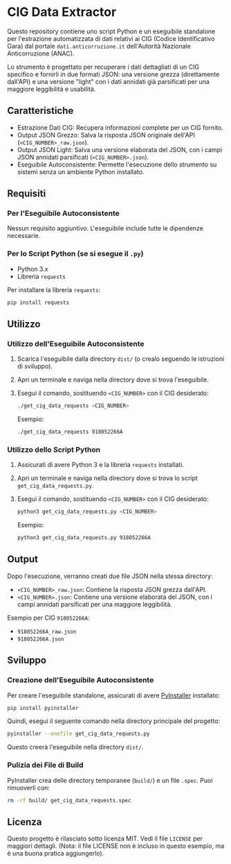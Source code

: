 # CIG Data Extractor

Questo repository contiene uno script Python e un eseguibile standalone per l'estrazione automatizzata di dati relativi ai CIG (Codice Identificativo Gara) dal portale `dati.anticorruzione.it` dell'Autorità Nazionale Anticorruzione (ANAC).

Lo strumento è progettato per recuperare i dati dettagliati di un CIG specifico e fornirli in due formati JSON: una versione grezza (direttamente dall'API) e una versione "light" con i dati annidati già parsificati per una maggiore leggibilità e usabilità.

## Caratteristiche

* Estrazione Dati CIG: Recupera informazioni complete per un CIG fornito.
* Output JSON Grezzo: Salva la risposta JSON originale dell'API (`<CIG_NUMBER>_raw.json`).
* Output JSON Light: Salva una versione elaborata del JSON, con i campi JSON annidati parsificati (`<CIG_NUMBER>.json`).
* Eseguibile Autoconsistente: Permette l'esecuzione dello strumento su sistemi senza un ambiente Python installato.

## Requisiti

### Per l'Eseguibile Autoconsistente

Nessun requisito aggiuntivo. L'eseguibile include tutte le dipendenze necessarie.

### Per lo Script Python (se si esegue il `.py`)

* Python 3.x
* Libreria `requests`

Per installare la libreria `requests`:

```bash
pip install requests
```

## Utilizzo

### Utilizzo dell'Eseguibile Autoconsistente

1. Scarica l'eseguibile dalla directory `dist/` (o crealo seguendo le istruzioni di sviluppo).
2. Apri un terminale e naviga nella directory dove si trova l'eseguibile.
3. Esegui il comando, sostituendo `<CIG_NUMBER>` con il CIG desiderato:

    ```bash
    ./get_cig_data_requests <CIG_NUMBER>
    ```

    Esempio:

    ```bash
    ./get_cig_data_requests 918052266A
    ```

### Utilizzo dello Script Python

1. Assicurati di avere Python 3 e la libreria `requests` installati.
2. Apri un terminale e naviga nella directory dove si trova lo script `get_cig_data_requests.py`.
3. Esegui il comando, sostituendo `<CIG_NUMBER>` con il CIG desiderato:

    ```bash
    python3 get_cig_data_requests.py <CIG_NUMBER>
    ```

    Esempio:

    ```bash
    python3 get_cig_data_requests.py 918052266A
    ```

## Output

Dopo l'esecuzione, verranno creati due file JSON nella stessa directory:

* `<CIG_NUMBER>_raw.json`: Contiene la risposta JSON grezza dall'API.
* `<CIG_NUMBER>.json`: Contiene una versione elaborata del JSON, con i campi annidati parsificati per una maggiore leggibilità.

Esempio per CIG `918052266A`:

* `918052266A_raw.json`
* `918052266A.json`

## Sviluppo

### Creazione dell'Eseguibile Autoconsistente

Per creare l'eseguibile standalone, assicurati di avere [PyInstaller](https://pyinstaller.org/) installato:

```bash
pip install pyinstaller
```

Quindi, esegui il seguente comando nella directory principale del progetto:

```bash
pyinstaller --onefile get_cig_data_requests.py
```

Questo creerà l'eseguibile nella directory `dist/`.

### Pulizia dei File di Build

PyInstaller crea delle directory temporanee (`build/`) e un file `.spec`. Puoi rimuoverli con:

```bash
rm -rf build/ get_cig_data_requests.spec
```

## Licenza

Questo progetto è rilasciato sotto licenza MIT. Vedi il file `LICENSE` per maggiori dettagli. (Nota: il file LICENSE non è incluso in questo esempio, ma è una buona pratica aggiungerlo).
